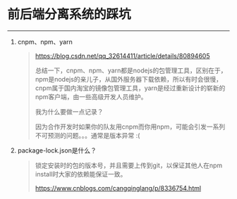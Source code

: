 # 前后端分离系统的踩坑 #

----------
1. cnpm、npm、yarn

	> https://blog.csdn.net/qq_32614411/article/details/80894605
	> 
	> 总结一下，cnpm、npm、yarn都是nodejs的包管理工具，区别在于，npm是nodejs的亲儿子，从国外服务器下载依赖，所以有时会很慢，cnpm属于国内淘宝的镜像包管理工具，yarn是经过重新设计的崭新的npm客户端，由一些高级开发人员维护。
	> 
	> 我为什么要做一点记录？
	> 
	> 因为合作开发时如果你的队友用cnpm而你用npm，可能会引发一系列不可预测的问题。。。通常是版本异常 :(

2. package-lock.json是什么？

	> 锁定安装时的包的版本号，并且需要上传到git，以保证其他人在npm install时大家的依赖能保证一致。 
	> 
	> https://www.cnblogs.com/cangqinglang/p/8336754.html